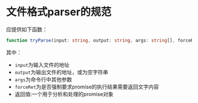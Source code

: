 # 文件格式parser的规范

应提供如下函数：
```ts
function tryParse(input: string, output: string, args: string[], forceRet: boolean): Promise
```
其中：
- `input`为输入文件的地址
- `output`为输出文件的地址，或为空字符串
- `args`为命令行中其他参数
- `forceRet`为是否强制要求promise的执行结果需要返回文字内容
- 返回值:一个用于分析和处理的promise对象